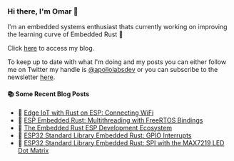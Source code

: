 ### Hi there, I'm Omar 👋

I'm an embedded systems enthusiast thats currently working on improving the learning curve of Embedded Rust 🦀

Click [here](https://apollolabsblog.hashnode.dev/) to access my blog.

To keep up to date with what I'm doing and my posts you can either follow me on Twitter my handle is [@apollolabsdev](https://twitter.com/apollolabsbin) or you can subscribe to the newsletter [here](http://subscribepage.io/apollolabsnewsletter).

<!--
**apollolabsdev/apollolabsdev** is a ✨ _special_ ✨ repository because its `README.md` (this file) appears on your GitHub profile.

Here are some ideas to get you started:

- 🔭 I’m currently working on ...
- 🌱 I’m currently learning ...
- 👯 I’m looking to collaborate on ...
- 🤔 I’m looking for help with ...
- 💬 Ask me about ...
- 📫 How to reach me: ...
- 😄 Pronouns: ...
- ⚡ Fun fact: ...
-->


#### :books: Some Recent Blog Posts
<!-- BLOGPOSTS:START -->
 - 💫 [Edge IoT with Rust on ESP: Connecting WiFi](https://apollolabsblog.hashnode.dev/edge-iot-with-rust-on-esp-connecting-wifi)
 - 🌮 [ESP Embedded Rust: Multithreading with FreeRTOS Bindings](https://apollolabsblog.hashnode.dev/esp-embedded-rust-multithreading-with-freertos-bindings)
 - 💫 [The Embedded Rust ESP Development Ecosystem](https://apollolabsblog.hashnode.dev/the-embedded-rust-esp-development-ecosystem)
 - 🚀 [ESP32 Standard Library Embedded Rust: GPIO Interrupts](https://apollolabsblog.hashnode.dev/esp32-standard-library-embedded-rust-gpio-interrupts)
 - 💫 [ESP32 Standard Library Embedded Rust: SPI with the MAX7219 LED Dot Matrix](https://apollolabsblog.hashnode.dev/esp32-standard-library-embedded-rust-spi-with-the-max7219-led-dot-matrix)<!-- BLOGPOSTS:END -->
